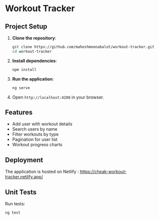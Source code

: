 # Workout Tracker

## Project Setup

1. **Clone the repository**:
    ```sh
    git clone https://github.com/maheshmeenabalot/workout-tracker.git
    cd workout-tracker
    ```

2. **Install dependencies**:
    ```sh
    npm install
    ```

3. **Run the application**:
    ```sh
    ng serve
    ```

4. Open `http://localhost:4200` in your browser.

## Features

- Add user with workout details
- Search users by name
- Filter workouts by type
- Pagination for user list
- Workout progress charts

## Deployment

The application is hosted on Netlify : https://cheak-workout-tracker.netlify.app/

## Unit Tests

Run tests:
```sh
ng test
